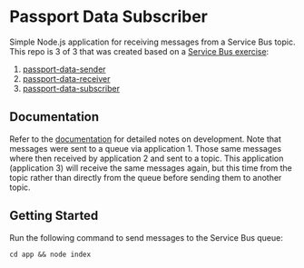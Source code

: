 # Passport Data Subscriber
Simple Node.js application for receiving messages from a Service Bus topic.
This repo is 3 of 3 that was created based on a [Service Bus exercise](https://github.com/rtasalem/passport-data-sender/blob/main/docs/node-asb-exercise.png):
1. [passport-data-sender](https://github.com/rtasalem/passport-data-sender)
2. [passport-data-receiver](https://github.com/rtasalem/passport-data-receiver)
3. [passport-data-subscriber](https://github.com/rtasalem/passport-data-subscriber)
## Documentation
Refer to the [documentation](https://github.com/rtasalem/passport-data-subscriber/blob/main/docs/DOCS.md) for detailed notes on development. Note that messages were sent to a queue via application 1. Those same messages where then received by application 2 and sent to a topic. This application (application 3) will receive the same messages again, but this time from the topic rather than directly from the queue before sending them to another topic.
## Getting Started
Run the following command to send messages to the Service Bus queue:
```
cd app && node index
```
